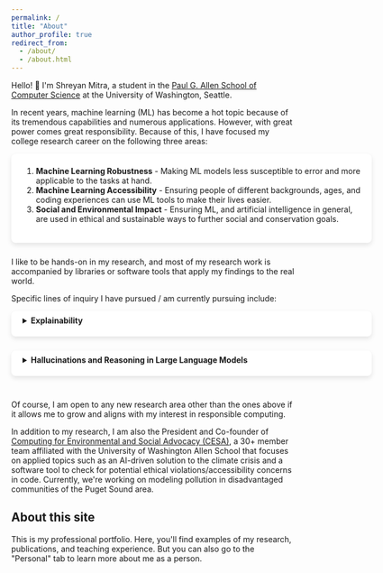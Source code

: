 ```yaml
---
permalink: /
title: "About"
author_profile: true
redirect_from:
  - /about/
  - /about.html
---
```


Hello! :wave: I'm Shreyan Mitra, a student in the [Paul G. Allen School of Computer Science](https://www.cs.washington.edu) at the University of Washington, Seattle.

In recent years, machine learning (ML) has become a hot topic because of its tremendous capabilities and numerous applications. However, with great power comes great responsibility. Because of this, I have focused my college research career on the following three areas:

<div style="background-color: white; box-shadow: 0 4px 8px rgba(0, 0, 0, 0.1); padding: 20px; padding-top: 8px; border-radius: 8px; min-width:600px;margin-bottom: 25px">
<ol>
<li><b>Machine Learning Robustness</b> - Making ML models less susceptible to error and more applicable to the tasks at hand.</li>
<li><b>Machine Learning Accessibility</b> - Ensuring people of different backgrounds, ages, and coding experiences can use ML tools to make their lives easier.</li>
<li><b>Social and Environmental Impact</b> - Ensuring ML, and artificial intelligence in general, are used in ethical and sustainable ways to further social and conservation goals.</li>
</ol>
</div>

I like to be hands-on in my research, and most of my research work is accompanied by libraries or software tools that apply my findings to the real world.

Specific lines of inquiry I have pursued / am currently pursuing include:

<div style="background-color: white; box-shadow: 0 4px 8px rgba(0, 0, 0, 0.1); padding: 20px; padding-top: 8px; border-radius: 8px; min-width:600px;margin-bottom: 25px">
<details>
<summary><b>Explainability</b></summary>
In short, explainability refers to understanding why ML models behave the way they do. Several explainability tools ("explanatory systems") have been developed in the last few years. My work on this topic includes devising a metric to compare different explanations for a given model and deciding which of them better approximates the ground truth. My research also brought me to create XAISuite, a library and framework in Python and Matlab that brings all the different explanatory systems onto an unified interface. XAISuite further democratizes AI by not requiring users to have any coding experience and to seamlessly deploy the models they need for their use case.
</details>
</div>
<div style="background-color: white; box-shadow: 0 4px 8px rgba(0, 0, 0, 0.1); padding: 20px; padding-top: 8px; border-radius: 8px; min-width:600px;margin-bottom: 25px">
<details>
<summary><b>Hallucinations and Reasoning in Large Language Models</b></summary>
Large language models (LLMs) like ChatGPT or Llama have gained widespread popularity due to their ability to answer questions and converse like humans. However, unlike humans, LLMs often fail to reason about scenarios in a logical and accurate manner. When LLMs generate incorrect, irrelevant, or nonsensical output, we say that it "hallucinates". I study the factors leading to LLM hallucinations and attempt to generate faster, more memory-efficient ways to detect hallucinations when they occur. I also look at ways to reduce the risk of such erroneous output, such as by incorporating symbolic reasoning, integrating a common sense database, or adding self-evaluation stages.
</details>
</div>
<br>
Of course, I am open to any new research area other than the ones above if it allows me to grow and aligns with my interest in responsible computing.

In addition to my research, I am also the President and Co-founder of [Computing for Environmental and Social Advocacy (CESA)](https://uwcesa.github.io), a 30+ member team affiliated with the University of Washington Allen School that focuses on applied topics such as an AI-driven solution to the climate crisis and a software tool to check for potential ethical violations/accessibility concerns in code. Currently, we're working on modeling pollution in disadvantaged communities of the Puget Sound area.

## About this site
This is my professional portfolio. Here, you'll find examples of my research, publications, and teaching experience. But you can also go to the "Personal" tab to learn more about me as a person.
